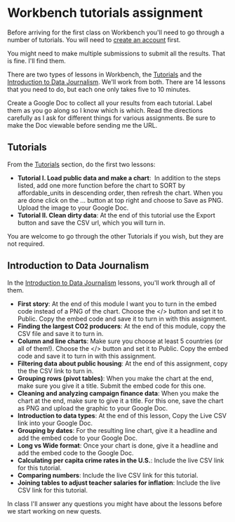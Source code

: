 # Workbench tutorials assignment

Before arriving for the first class on Workbench you'll need to go through a number of tutorials. You will need to [create an account](https://workbenchdata.com/) first.

You might need to make multiple submissions to submit all the results. That is fine. I'll find them.

There are two types of lessons in Workbench, the [Tutorials](https://app.workbenchdata.com/lessons) and the [Introduction to Data Journalism](https://app.workbenchdata.com/courses/intro-to-data-journalism). We'll work from both. There are 14 lessons that you need to do, but each one only takes five to 10 minutes.

Create a Google Doc to collect all your results from each tutorial. Label them as you go along so I know which is which. Read the directions carefully as I ask for different things for various assignments. Be sure to make the Doc viewable before sending me the URL.

## Tutorials

From the [Tutorials](https://app.workbenchdata.com/lessons) section, do the first two lessons:

- **Tutorial I. Load public data and make a chart**:  In addition to the steps listed, add one more function before the chart to SORT by affordable_units in descending order, then refresh the chart. When you are done click on the ... button at top right and choose to Save as PNG. Upload the image to your Google Doc.
- **Tutorial II. Clean dirty data**: At the end of this tutorial use the Export button and save the CSV url, which you will turn in.

You are welcome to go through the other Tutorials if you wish, but they are not required.

## Introduction to Data Journalism

In the [Introduction to Data Journalism](https://app.workbenchdata.com/courses/intro-to-data-journalism) lessons, you'll work through all of them.

- **First story**: At the end of this module I want you to turn in the embed code instead of a PNG of the chart. Choose the </> button and set it to Public. Copy the embed code and save it to turn in with this assignment.
- **Finding the largest CO2 producers**: At the end of this module, copy the CSV file and save it to turn in.
- **Column and line charts**: Make sure you choose at least 5 countries (or all of them!). Choose the </> button and set it to Public. Copy the embed code and save it to turn in with this assignment.
- **Filtering data about public housing**: At the end of this assignment, copy the the CSV link to turn in.
- **Grouping rows (pivot tables)**: When you make the chart at the end, make sure you give it a title. Submit the embed code for this one.
- **Cleaning and analyzing campaign finance data**: When you make the chart at the end, make sure to give it a title. For this one, save the chart as PNG and upload the graphic to your Google Doc.
- **Introduction to data types**: At the end of this lesson, Copy the Live CSV link into your Google Doc.
- **Grouping by dates**: For the resulting line chart, give it a headline and add the embed code to your Google Doc.
- **Long vs Wide format**: Once your chart is done, give it a headline and add the embed code to the Google Doc.
- **Calculating per capita crime rates in the U.S.**: Include the live CSV link for this tutorial.
- **Comparing numbers**: Include the live CSV link for this tutorial.
- **Joining tables to adjust teacher salaries for inflation**: Include the live CSV link for this tutorial.

In class I'll answer any questions you might have about the lessons before we start working on new quests.
